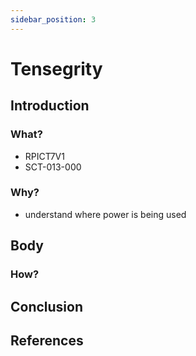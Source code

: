 ```yaml
---
sidebar_position: 3
---
```


# Tensegrity

## Introduction

### What?

- RPICT7V1
- SCT-013-000

### Why?

- understand where power is being used

## Body

### How?

## Conclusion

## References